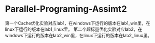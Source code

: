 # Parallel-Programing-Assimt2
第一个Cache优化实验对应lab1，在windows下运行的版本在lab1_win里，在linux下运行的版本在lab1_linux里。
第二个超标量优化实验对应lab2，在windows下运行的版本在lab2_win里，在linux下运行的版本在lab2_linux里。
